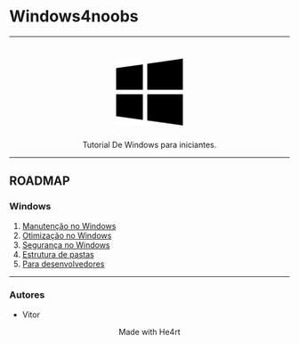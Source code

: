 # Windows4noobs
<hr>
<h1 align="center">
  <img src="/imagens/windows.png" alt="tux" width="120">
</h1>

<p align="center">Tutorial De Windows para iniciantes.</p>
<hr>

## ROADMAP

### Windows

  1. [Manutenção no Windows](/1-Manutenção%20no%20Windows/Manutenção%20no%20Windows.md)
  2. [Otimização no Windows](/2-Otimização%20no%20Windows/Otimização%20no%20Windows.md)
  3. [Segurança no Windows](/3-Segurança%20no%20Windows/segurança%20no%20windows.md)
  4. [Estrutura de pastas](/4-Estrutura%20de%20pastas/Estrutura%20de%20pastas.md)
  5. [Para desenvolvedores](/5-Para%20desenvolvedores/Para%20desenvolvedores.md)
  <hr>
<h3>Autores</h3>


* Vitor

<p align="center">Made with He4rt</p>
